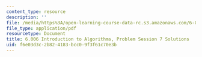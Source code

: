```yaml
---
content_type: resource
description: ''
file: /media/https%3A/open-learning-course-data-rc.s3.amazonaws.com/6-006-introduction-to-algorithms-spring-2020/f6e03d3c2b824183bcc09f3f61c70e3b_MIT6_006S20_prob7sol.pdf
file_type: application/pdf
resourcetype: Document
title: 6.006 Introduction to Algorithms, Problem Session 7 Solutions
uid: f6e03d3c-2b82-4183-bcc0-9f3f61c70e3b
---
```

